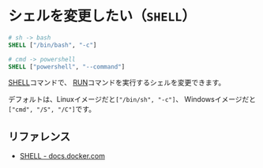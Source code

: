 # シェルを変更したい（`SHELL`）

```dockerfile
# sh -> bash
SHELL ["/bin/bash", "-c"]

# cmd -> powershell
SHELL ["powershell", "--command"]
```

[SHELL](https://docs.docker.com/reference/dockerfile/#shell)コマンドで、
[RUN](./docker-dockerfile-run.md)コマンドを実行するシェルを変更できます。

デフォルトは、Linuxイメージだと`["/bin/sh", "-c"]`、
Windowsイメージだと``["cmd", "/S", "/C"]``です。

## リファレンス

- [SHELL - docs.docker.com](https://docs.docker.com/reference/dockerfile/#shell)
